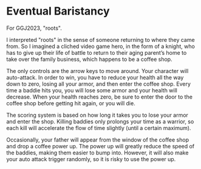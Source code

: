 # Eventual Baristancy
For GGJ2023, "roots".

I interpreted "roots" in the sense of someone returning to where they came from. So I imagined a cliched video game hero, in the form of a knight, who has to give up their life of battle to return to their aging parent’s home to take over the family business, which happens to be a coffee shop.

The only controls are the arrow keys to move around. Your character will auto-attack. In order to win, you have to reduce your health all the way down to zero, losing all your armor, and then enter the coffee shop. Every time a baddie hits you, you will lose some armor and your health will decrease. When your health reaches zero, be sure to enter the door to the coffee shop before getting hit again, or you will die.

The scoring system is based on how long it takes you to lose your armor and enter the shop. Killing baddies only prolongs your time as a warrior, so each kill will accelerate the flow of time slightly (until a certain maximum).

Occasionally, your father will appear from the window of the coffee shop and drop a coffee power up. The power up will greatly reduce the speed of the baddies, making them easier to bump into. However, it will also make your auto attack trigger randomly, so it is risky to use the power up.

